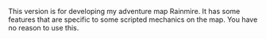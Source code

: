 This version is for developing my adventure map Rainmire. It has some features that are specific to some scripted mechanics on the map. You have no reason to use this.
